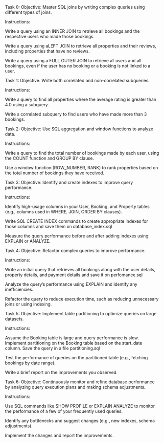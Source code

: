 Task 0:
Objective: Master SQL joins by writing complex queries using different types of joins.

Instructions:

Write a query using an INNER JOIN to retrieve all bookings and the respective users who made those bookings.

Write a query using aLEFT JOIN to retrieve all properties and their reviews, including properties that have no reviews.

Write a query using a FULL OUTER JOIN to retrieve all users and all bookings, even if the user has no booking or a booking is not linked to a user.

Task 1:
Objective: Write both correlated and non-correlated subqueries.

Instructions:

Write a query to find all properties where the average rating is greater than 4.0 using a subquery.

Write a correlated subquery to find users who have made more than 3 bookings.

Task 2:
Objective: Use SQL aggregation and window functions to analyze data.

Instructions:

Write a query to find the total number of bookings made by each user, using the COUNT function and GROUP BY clause.

Use a window function (ROW_NUMBER, RANK) to rank properties based on the total number of bookings they have received.

Task 3:
Objective: Identify and create indexes to improve query performance.

Instructions:

Identify high-usage columns in your User, Booking, and Property tables (e.g., columns used in WHERE, JOIN, ORDER BY clauses).

Write SQL CREATE INDEX commands to create appropriate indexes for those columns and save them on database_index.sql

Measure the query performance before and after adding indexes using EXPLAIN or ANALYZE.

Task 4:
Objective: Refactor complex queries to improve performance.

Instructions:

Write an initial query that retrieves all bookings along with the user details, property details, and payment details and save it on perfomance.sql

Analyze the query’s performance using EXPLAIN and identify any inefficiencies.

Refactor the query to reduce execution time, such as reducing unnecessary joins or using indexing.

Task 5:
Objective: Implement table partitioning to optimize queries on large datasets.

Instructions:

Assume the Booking table is large and query performance is slow. Implement partitioning on the Booking table based on the start_date column. Save the query in a file partitioning.sql

Test the performance of queries on the partitioned table (e.g., fetching bookings by date range).

Write a brief report on the improvements you observed.

Task 6:
Objective: Continuously monitor and refine database performance by analyzing query execution plans and making schema adjustments.

Instructions:

Use SQL commands like SHOW PROFILE or EXPLAIN ANALYZE to monitor the performance of a few of your frequently used queries.

Identify any bottlenecks and suggest changes (e.g., new indexes, schema adjustments).

Implement the changes and report the improvements.
